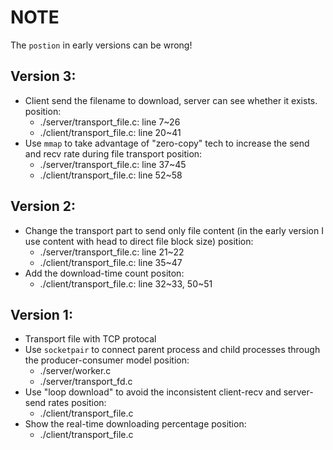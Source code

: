 # NOTE

The `postion` in early versions can be wrong!

## Version 3:

- Client send the filename to download, server can see whether it exists.
  position:
  - ./server/transport_file.c: line 7~26
  - ./client/transport_file.c: line 20~41
- Use `mmap` to take advantage of "zero-copy" tech to increase the send and recv rate during file transport
  position:
  - ./server/transport_file.c: line 37~45
  - ./client/transport_file.c: line 52~58


## Version 2:

- Change the transport part to send only file content (in the early version I use content with head to direct file block size)
  position:
  - ./server/transport_file.c: line 21~22
  - ./client/transport_file.c: line 35~47
- Add the download-time count
  positon:
  - ./client/transport_file.c: line 32~33, 50~51

## Version 1:

- Transport file with TCP protocal
- Use `socketpair` to connect parent process and child processes through the producer-consumer model
  position: 
  - ./server/worker.c
  - ./server/transport_fd.c
- Use "loop download" to avoid the inconsistent client-recv and server-send rates
  position: 
  - ./client/transport_file.c
- Show the real-time downloading percentage
  position:
  - ./client/transport_file.c
